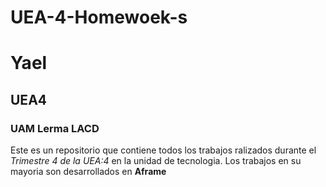 # UEA-4-Homewoek-s
# Yael
## UEA4
### UAM Lerma LACD

Este es un repositorio que contiene todos los trabajos ralizados durante el *Trimestre 4 de la UEA:4* en la unidad de tecnologia. Los trabajos en su mayoria son desarrollados en **Aframe**